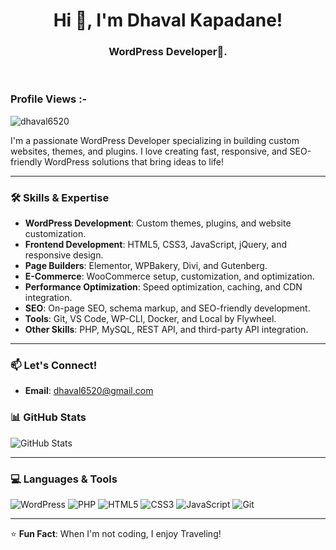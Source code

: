 <h1 align="center">Hi 👋, I'm Dhaval Kapadane!</h1>
<h3 align="center">WordPress Developer🌟.</h3>

<br>

<p align="right"> <h3>Profile Views :-</h3> <img src="https://komarev.com/ghpvc/?username=dhaval6520&label=Profile%20views&color=0e75b6&style=flat"
    alt="dhaval6520" /> 
  </p>
 I'm a passionate WordPress Developer specializing in building custom websites, themes, and plugins. I love creating fast, responsive, and SEO-friendly WordPress solutions that bring ideas to life!

---

### 🛠️ **Skills & Expertise**

- **WordPress Development**: Custom themes, plugins, and website customization.
- **Frontend Development**: HTML5, CSS3, JavaScript, jQuery, and responsive design.
- **Page Builders**: Elementor, WPBakery, Divi, and Gutenberg.
- **E-Commerce**: WooCommerce setup, customization, and optimization.
- **Performance Optimization**: Speed optimization, caching, and CDN integration.
- **SEO**: On-page SEO, schema markup, and SEO-friendly development.
- **Tools**: Git, VS Code, WP-CLI, Docker, and Local by Flywheel.
- **Other Skills**: PHP, MySQL, REST API, and third-party API integration.

---

### 📫 **Let's Connect!**

- **Email**: dhaval6520@gmail.com

### 📊 **GitHub Stats**

![GitHub Stats](https://github-readme-stats.vercel.app/api?username=dhaval6520&show_icons=true&theme=dark)

---

### 💻 **Languages & Tools**

![WordPress](https://img.shields.io/badge/WordPress-%23117AC9.svg?style=for-the-badge&logo=WordPress&logoColor=white)
![PHP](https://img.shields.io/badge/PHP-%23777BB4.svg?style=for-the-badge&logo=php&logoColor=white)
![HTML5](https://img.shields.io/badge/HTML5-%23E34F26.svg?style=for-the-badge&logo=html5&logoColor=white)
![CSS3](https://img.shields.io/badge/CSS3-%231572B6.svg?style=for-the-badge&logo=css3&logoColor=white)
![JavaScript](https://img.shields.io/badge/JavaScript-%23F7DF1E.svg?style=for-the-badge&logo=javascript&logoColor=black)
![Git](https://img.shields.io/badge/Git-%23F05032.svg?style=for-the-badge&logo=git&logoColor=white)

---

⭐️ **Fun Fact**: When I'm not coding, I enjoy Traveling!
